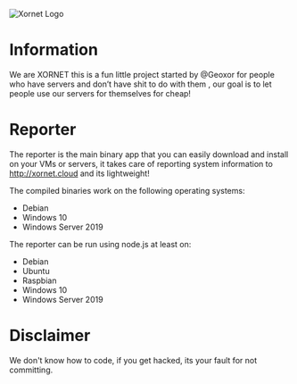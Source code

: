 ![Xornet Logo](https://cdn.discordapp.com/attachments/806300597338767450/840561743804891166/unknown.png)

# Information
We are XORNET this is a fun little project started by @Geoxor for people who have servers and don’t have shit to do with them , our goal is to let people use our servers for themselves for cheap!

# Reporter
The reporter is the main binary app that you can easily download and install on your VMs or servers, it takes care of reporting system information to http://xornet.cloud and its lightweight!

The compiled binaries work on the following operating systems:
  - Debian
  - Windows 10
  - Windows Server 2019

The reporter can be run using node.js at least on:
  - Debian
  - Ubuntu
  - Raspbian
  - Windows 10
  - Windows Server 2019
  
# Disclaimer
We don't know how to code, if you get hacked, its your fault for not committing.
